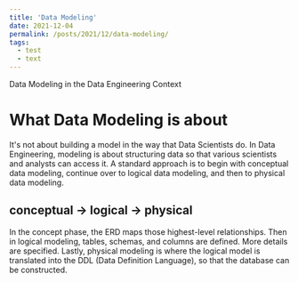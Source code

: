```yaml
---
title: 'Data Modeling'
date: 2021-12-04
permalink: /posts/2021/12/data-modeling/
tags:
  - test
  - text
---
```


Data Modeling in the Data Engineering Context

What Data Modeling is about
======
It's not about building a model in the way that Data Scientists do. In Data Engineering,
modeling is about structuring data so that various scientists and analysts can access it.
A standard approach is to begin with conceptual data modeling, continue over to logical data modeling,
and then to physical data modeling.

conceptual -> logical -> physical
------
In the concept phase, the ERD maps those highest-level relationships. Then in logical modeling,
tables, schemas, and columns are defined. More details are specified. Lastly, physical modeling is where
the logical model is translated into the DDL (Data Definition Language), so that the database can be constructed.
